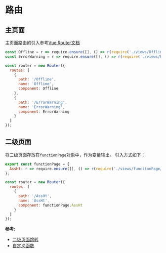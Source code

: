 # 路由

## 主页面

主页面路由的引入参考[Vue Router文档](https://router.vuejs.org/zh/)

``` js
const Offline = r => require.ensure([], () => r(require('./views/Offline')), 'offline');
const ErrorWarning = r => require.ensure([], () => r(require('./views/ErrorWarning')), 'errorWarning');

const router = new Router({
  routes: [
    {
      path: '/Offline',
      name: 'Offline',
      component: Offline
    },
    {
      path: '/ErrorWarning',
      name: 'ErrorWarning',
      component: ErrorWarning
    }
  ]
});
```

## 二级页面

将二级页面存放在`functionPage`对象中，作为变量输出。
引入方式如下：

``` js
export const functionPage = {
  AssHt: r => require.ensure([], () => r(require('./views/functionPage/AssHt'))),
};

const router = new Router({
  routes: [
    {
      path: '/AssHt',
      name: 'AssHt',
      component: functionPage.AssHt
    }
  ]
});
```

**参考:**

- [二级页面跳转](./Customize.md)
- [自定义函数](./Customize.md)
  